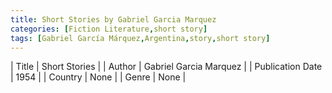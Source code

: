 ```yaml
---
title: Short Stories by Gabriel Garcia Marquez
categories: [Fiction Literature,short story]
tags: [Gabriel García Márquez,Argentina,story,short story]
---
```

        
| Title | Short Stories  |
| Author |  Gabriel Garcia Marquez  |
| Publication Date | 1954   |
| Country | None |
| Genre | None  |
        